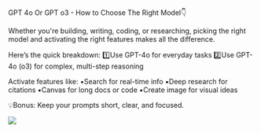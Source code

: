 GPT 4o Or GPT o3 - How to Choose The Right Model👇 

Whether you're building, writing, coding, or researching, picking the right model and activating the right features makes all the difference.

Here’s the quick breakdown: 
1️⃣Use GPT-4o for everyday tasks
2️⃣Use GPT-4o (o3) for complex, multi-step reasoning

Activate features like:
▪️Search for real-time info
▪️Deep research for citations
▪️Canvas for long docs or code
▪️Create image for visual ideas

💡Bonus: Keep your prompts short, clear, and focused. 

<img src="chatgpt_cheatmap.gif">
